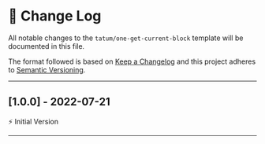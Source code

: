 # 📣 Change Log
All notable changes to the `tatum/one-get-current-block` template will be documented in this file.

The format followed is based on [Keep a Changelog](http://keepachangelog.com/) and this project adheres to [Semantic Versioning](http://semver.org/).

---
 
## [1.0.0] - 2022-07-21
 
⚡️ Initial Version
 
---
